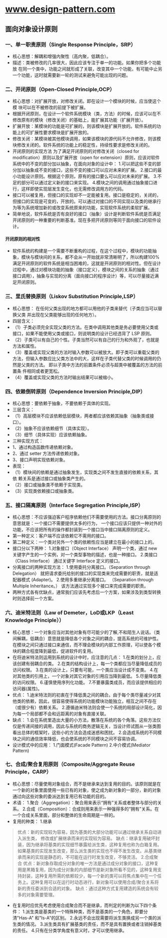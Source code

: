 # www.design-pattern.com

## 面向对象设计原则
### 一、单一职责原则（Single Response Principle，SRP）
* 核心思想：解耦和增强内聚性（高内聚，低耦合）。
* 描述：类被修改的几率很大，因此应该专注于单一的功能。如果你把多个功能放 在同一个类中，功能之间就形成了关联，改变其中一个功能，有可能中止另一个功能，这时就需要新一轮的测试来避免可能出现的问题。
### 二、开闭原则（Open-Closed Principle,OCP）
* 核心思想：对扩展开放，对修改关闭。即在设计一个模块的时候，应当使这个模 块可以在不被修改的前提下被扩展。
* 根据开闭原则，在设计一个软件系统模块（类，方法）的时候，应该可以在不修改原有的模块（修改关闭）的基础上，能扩展其功能（扩展开放）。
* 扩展开放：某模块的功能是可扩展的，则该模块是扩展开放的。软件系统的功能上的可扩展性要求模块是扩展开放的。
* 修改关闭：某模块被其他模块调用，如果该模块的源代码不允许修改，则该模块修改关闭的。软件系统的功能上的稳定性，持续性要求是修改关闭的。
* 开闭原则的实现方法 为了满足开闭原则的对修改关闭（closed for modification）原则以及扩展开放（open for extension）原则，应该对软件系统中的不变的部分加以抽象，在面向对象的设计中：
1.可以把这些不变的部分加以抽象成不变的接口，这些不变的接口可以应对未来的扩展。
2.接口的最小功能设计原则。根据这个原则，原有的接口要么可以应对未来的扩展。
3.不足的部分可以通过定义新的接口来实现。
4.模块之间的调用通过抽象接口进行，这样即使实现层发生变化，也无需修改调用方的代码。
* 接口可以被复用，但接口的实现却不一定能被复用。接口是稳定的，关闭的，但接口的实现是可变的，开放的。可以通过对接口的不同实现以及类的继承行为等为系统增加新的或改变系统原来的功能，实现软件系统的柔软扩展。
* 简单地说，软件系统是否有良好的接口（抽象）设计是判断软件系统是否满足开闭原则的一种重要的判断基准。现在多把开闭原则等同于面向接口的软件设计。
#### 开闭原则的相对性
* 软件系统的构建是一个需要不断重构的过程，在这个过程中，模块的功能抽象，模块与模块间的关系，都不会从一开始就非常清晰明了，所以构建100%满足开闭原则的软件系统是相当困难的，这就是开闭原则的相对性。但在设计过程中，通过对模块功能的抽象（接口定义），模块之间的关系的抽象（通过接口调用），抽象与实现的分离（面向接口的程序设计）等，可以尽量接近满足开闭原则。 
### 三、里氏替换原则（Liskov Substitution Principle,LSP）
* 核心思想： 在任何父类出现的地方都可以用他的子类来替代（子类应当可以替换父类 并出现在父类能够出现的任何地方）。
* 四层含义：
* （1）子类必须完全实现父类的方法。在类中调用其他类是务必要使用父类或接口，如果不能使用父类或接口，则说明类的设计已经违背了 LSP 原则。
* （2）子类可以有自己的个性。子类当然可以有自己的行为和外观了，也就是方法和属性。
* （3）覆盖或实现父类的方法时输入参数可以被放大。即子类可以重载父类的方法，但输入参数应比父类方法中的大，这样在子类代替父类的时候调用的仍然是父类的方法。 即以子类中方法的前置条件必须与超类中被覆盖的方法的前置条 件相同或者更宽松。
* （4）覆盖或实现父类的方法时输出结果可以被缩小。
### 四、依赖倒转原则（Dependence Inversion Principle,DIP）
* 核心思想：要依赖于抽象，不要依赖于具体的实现。
* 三层含义：
* （1）高层模块不应该依赖低层模块，两者都应该依赖其抽象（抽象类或接口）。
* （2）抽象不应该依赖细节（具体实现）。
* （3）细节（具体实现）应该依赖抽象。
* 三种实现方式：
* 1、通过构造函数传递依赖对象。
* 2、通过 setter 方法传递依赖对象。
* 3、接口声明实现依赖对象。
* 表现：
* （1）模块间的依赖是通过抽象发生，实现类之间不发生直接的依赖关系，其依 赖关系是通过接口或抽象类产生的。
* （2）接口或抽象类不依赖于实现类。
* （3）实现类依赖接口或抽象类。
### 五、接口隔离原则（Interface Segregation Principle,ISP）
* 核心思想：不应该强迫客户程序依赖他们不需要使用的方法。接口分离原则的意思就是：一个接口不需要提供太多的行为， 一个接口应该只提供一种对外的功能，不应该把所有的操作都封装到一个接口当中接口隔离原则的定义。
* 第一种定义：客户端不应该依赖它不需用的接口。
* 第二种定义：一个类对另外一个类的依赖性应当是建立在最小的接口上的。
* 接口分以下两种：
1.对象接口（Object Interface） 声明一个类，通过 new 关键字产生的一个实例，对一个类型事物的描述，也是一种接口。
2.类接口（Class Interface） 通过关键字 Interface 定义的接口。
* 分离接口的两种实现方法：
1.使用委托分离接口。（Separation through Delegation） 就把请求委托给别的接口的实现类来完成需要的职责，就是适配器模式 (Adapter)。
2.使用多重继承分离接口。 （Separation through Multiple Inheritance。） 该方法通过实现多个接口来完成需要的职责。
* 两种方式各有优缺点，通常我们应该先考虑后一个方案，如果涉及到类型转换时则选择前一个方案。
### 六、迪米特法则（Law of Demeter，LoD或LKP（Least Knowledge Principle））
* 核心思想：一个对象应当对其他对象有尽可能少的了解,不和陌生人说话。（类间解耦，低耦合）意思就是降低各个对象之间的耦合，提高系统的可维护性。在模块之间只通过接口来通信，而不理会模块的内部工作原理，可以使各个模块的耦合程度降到最低，促进软件的复用。
* 在将迪米特法则运用到系统的设计中时，应注意的几点：
1.在类的划分上，应该创建有弱耦合的类。
2.在类的结构设计上，每一个类都应当尽量降低成员的访问权限。
3.在类的设计上，只要有可能，一个类应当设计成不变类。
4.在对其他类的引用上，一个对象对其它对象的引用应当降到最低。
5.尽量降低类的访问权限。
6.谨慎使用序列化功能。
7.不要暴露类成员，而应该提供相应的访问器(属性)。
* 优点： 
1.迪米特法则的初衷在于降低类之间的耦合。由于每个类尽量减少对其他类的依赖，因此，很容易使得系统的功能模块功能独立，相互之间不存在（或很少有）依赖关系。
2.遵循迪米特法则会使一个系统的局部设计简化，因为每一个局部都不会和远距离的对象有直接关联。
* 缺点：
1.会在系统里造出大量的小方法，散落在系统的各个角落。这些方法仅仅是传递间接的调用，因此与系统的商务逻辑无关，当设计师试图从一张类图看出总体的框架时，这些小的方法会造成迷惑和困扰。
2.会造成系统的不同模块之间的通信效率降低，也会使系统的不同模块之间不容易协调。
* 设计模式中的应用：
1.门面模式(Facade Pattern)
2.中介模式(Mediator Pattern) 
### 七、合成/聚合复用原则（Composite/Aggregate Reuse Principle，CARP）
* 核心思想：尽量使用对象组合，而不是继承来达到复用的目的。该原则就是在一个新的对象里面使用一些已有的对象，使之成为新对象的一部分，新的对象通过向这些对象的委派达到复用已有功能的目的。
* 术语：
1.聚合（Aggregation）：聚合用来表示“拥有”关系或者整体与部分的关系。
2.合成（Composition）：合成则用来表示一种强得多的“拥有”关系。在一个合成关系里面，部分和整体的生命周期是一样的。
* 复用的种类：
1.继承
>优点：新的实现较为容易，因为基类的大部分功能可以通过继承关系自动进入派生类， 修改或扩展继承而来的实现较为容易。
>缺点：继承复用破坏封装，因为继承将基类的实现细节暴露给派生类，这种复用也称为白箱复用。如果基类的实现发生改变，那么派生类的实现也不得不发生改变。从基类继承而来的实现是静态的，不可能在运行时发生改变，不够灵活。
2.合成聚合
>优点：新对象存取成分对象的唯一方法是通过成分对象的接口，这种复用是黑箱复用，因为成分对象的内部细节是新对象所看不见的，这种复用支持封装，这种复用所需的依赖较少，每一个新的类可以将焦点集中在一个任务上。这种复用可以在运行时动态进行，新对象可以使用合成/聚合关系将新的责任委派到合适的对象。
>缺点：通过这种方式复用建造的系统会有较多的对象需要管理。
* 在复用时应优先考虑使用合成聚合而不是继承，而判定的判断为以下四个条件： 1.派生类是基类的一个特殊种类，而不是基类的一个角色，即要分清"Has-A" 和"Is-A"的区别。
2.永远不会出现需要将派生类换成另一个类的派生类的情况。
3.派生类具有扩展基类的责任，而不是具有置换或者注销掉基类的责任。
4.只有在分类学角度有意义时，才可以使用继承。
